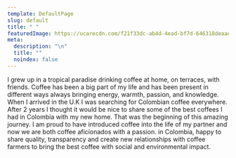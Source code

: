 ```yaml
---
template: DefaultPage
slug: default
title: " "
featuredImage: https://ucarecdn.com/f21f33dc-ab4d-4ead-bf7d-646318deaae5/
meta:
  description: "\n"
  title: ""
  noindex: false
---
```

I grew up in a tropical paradise drinking coffee at home, on terraces, with friends. Coffee has been a big part of my life and has been present in different ways always bringing energy, warmth, passion, and knowledge.  When I arrived in the U.K I was searching for Colombian coffee everywhere. After 2 years I thought it would be nice to share some of the best coffees I had in Colombia with my new home. That was the beginning of this amazing journey. 
I am proud to have introduced coffee into the life of my partner and now we are both coffee aficionados with a passion. in Colombia, happy to share quality,  transparency and create new relationships with coffee farmers to bring the best coffee with social and environmental impact.